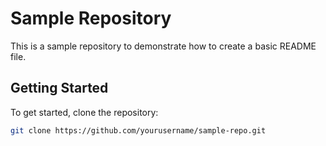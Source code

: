 # Sample Repository

This is a sample repository to demonstrate how to create a basic README file.

## Getting Started

To get started, clone the repository:

```bash
git clone https://github.com/yourusername/sample-repo.git